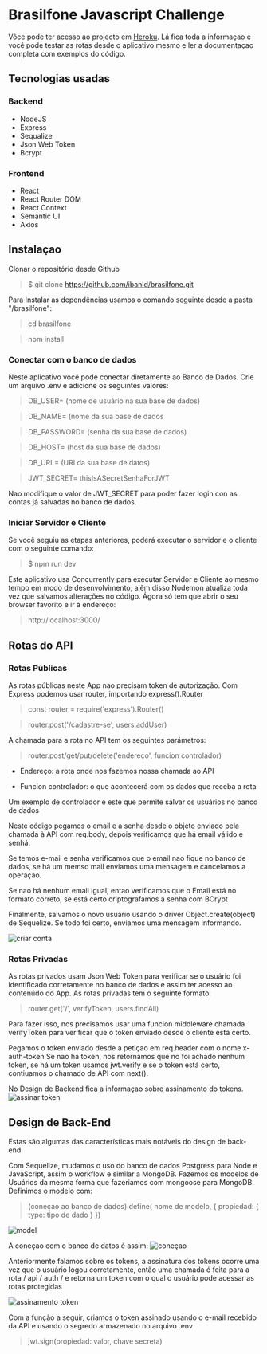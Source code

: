 # Brasilfone Javascript Challenge
Vôce pode ter acesso ao projecto em [Heroku](https://brasilfone.herokuapp.com). Lá fica toda a informaçao e você pode testar as rotas desde o aplicativo mesmo e ler a documentaçao completa com exemplos do código.

## Tecnologias usadas
### Backend
- NodeJS
- Express
- Sequalize
- Json Web Token
- Bcrypt
### Frontend
- React
- React Router DOM
- React Context
- Semantic UI
- Axios

## Instalaçao
Clonar o repositório desde Github
> $ git clone https://github.com/ibanld/brasilfone.git

Para Instalar as dependências usamos o comando seguinte desde a pasta "/brasilfone":
> cd brasilfone

> npm install

### Conectar com o banco de dados
Neste aplicativo você pode conectar diretamente ao Banco de Dados. Crie um arquivo .env e adicione os seguintes valores:

>DB_USER= (nome de usuário na sua base de dados)

>DB_NAME= (nome da sua base de dados

>DB_PASSWORD= (senha da sua base de dados)

>DB_HOST= (host da sua base de dados)

>DB_URL= (URI da sua base de datos)

>JWT_SECRET= thisIsASecretSenhaForJWT

Nao modifique o valor de JWT_SECRET para poder fazer login con as contas já salvadas no banco de dados.

### Iniciar Servidor e Cliente
Se você seguiu as etapas anteriores, poderá executar o servidor e o cliente com o seguinte comando:

>$ npm run dev

Este aplicativo usa Concurrently para executar Servidor e Cliente ao mesmo tempo em modo de desenvolvimento, alêm disso Nodemon atualiza toda vez que salvamos alterações no código. Ágora só tem que abrir o seu browser favorito e ir à endereço:

>http://localhost:3000/

## Rotas do API
### Rotas Públicas
As rotas públicas neste App nao precisam token de autorização.
Com Express podemos usar router, importando express().Router
>const router = require('express').Router()

>router.post('/cadastre-se', users.addUser)

A chamada para a rota no API tem os seguintes parámetros:

>router.post/get/put/delete('endereço', funcion controlador)

- Endereço: a rota onde nos fazemos nossa chamada ao API

- Funcion controlador: o que acontecerá com os dados que receba a rota

Um exemplo de controlador e este que permite salvar os usuários no banco de dados

Neste código pegamos o email e a senha desde o objeto enviado pela chamada à API com req.body, depois verificamos que há email válido e senhá.

Se temos e-mail e senha verificamos que o email nao fique no banco de dados, se há um memso mail enviamos uma mensagem e cancelamos a operaçao.

Se nao há nenhum email igual, entao verificamos que o Email está no formato correto, se está certo criptografamos a senha com BCrypt

Finalmente, salvamos o novo usuário usando o driver Object.create(object) de Sequelize. Se todo foi certo, enviamos uma mensagem informando.

![criar conta](https://raw.githubusercontent.com/ibanld/brasilfone/main/client/public/assets/imgs/controllerCode.png)

### Rotas Privadas
As rotas privados usam Json Web Token para verificar se o usuário foi identificado corretamente no banco de dados e assim ter acesso ao contenúdo do App.
As rotas privadas tem o seguinte formato:
> router.get('/', verifyToken, users.findAll)

Para fazer isso, nos precisamos usar uma funcion middleware chamada verifyToken para verificar que o token enviado desde o cliente está certo.

Pegamos o token enviado desde a petiçao em req.header com o nome x-auth-token
Se nao há token, nos retornamos que no foi achado nenhum token, se há um token usamos jwt.verify e se o token está certo, contiuamos o chamado de API com next().

No Design de Backend fica a informaçao sobre assinamento do tokens.
![assinar token](https://raw.githubusercontent.com/ibanld/brasilfone/main/client/public/assets/imgs/jwtAuth.png)

## Design de Back-End
Estas são algumas das características mais notáveis ​​do design de back-end:

Com Sequelize, mudamos o uso do banco de dados Postgress para Node e JavaScript, assim o workflow e similar a MongoDB.
Fazemos os modelos de Usuários da mesma forma que fazeriamos com mongoose para MongoDB. Definimos o modelo com:

>(coneçao ao banco de dados).define( nome de modelo, { propiedad: { type: tipo de dado } })

![model](https://raw.githubusercontent.com/ibanld/brasilfone/main/client/public/assets/imgs/model.png)

A coneçao com o banco de datos é assim:
![coneçao](https://raw.githubusercontent.com/ibanld/brasilfone/main/client/public/assets/imgs/db_connect.png)

Anteriormente falamos sobre os tokens, a assinatura dos tokens ocorre uma vez que o usuário logou corretamente,
então uma chamada é feita para a rota / api / auth / e retorna um token com o qual o usuário pode acessar as rotas protegidas

![assinamento token](https://raw.githubusercontent.com/ibanld/brasilfone/main/client/public/assets/imgs/jwtToken.png)

Com a função a seguir, criamos o token assinado usando o e-mail recebido da API e usando o segredo armazenado no arquivo .env
>jwt.sign(propiedad: valor, chave secreta)
